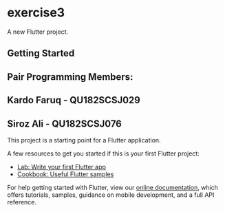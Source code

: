 # exercise3

A new Flutter project.

## Getting Started

## Pair Programming Members:

## Kardo Faruq - QU182SCSJ029

## Siroz Ali - QU182SCSJ076

This project is a starting point for a Flutter application.

A few resources to get you started if this is your first Flutter project:

- [Lab: Write your first Flutter app](https://flutter.dev/docs/get-started/codelab)
- [Cookbook: Useful Flutter samples](https://flutter.dev/docs/cookbook)

For help getting started with Flutter, view our
[online documentation](https://flutter.dev/docs), which offers tutorials,
samples, guidance on mobile development, and a full API reference.
